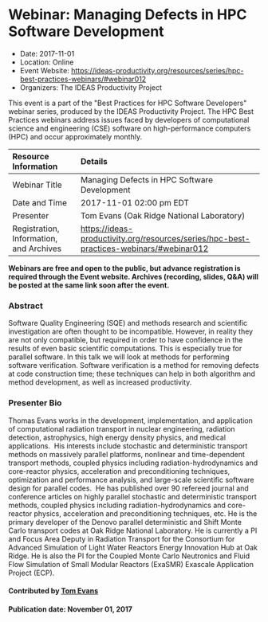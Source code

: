 













			   

<!-- Note: this label does NOT include the trailing colon -->





# Webinar: Managing Defects in HPC Software Development

- Date: 2017-11-01
- Location: Online
- Event Website: https://ideas-productivity.org/resources/series/hpc-best-practices-webinars/#webinar012
- Organizers: The IDEAS Productivity Project
			   
This event is a part of the "Best Practices for HPC Software
Developers" webinar series, produced by the IDEAS Productivity
Project. The HPC Best Practices webinars address issues faced by
developers of computational science and engineering (CSE) software on
high-performance computers (HPC) and occur approximately monthly.

Resource Information | Details
:--- | :---			   
Webinar Title | Managing Defects in HPC Software Development
Date and Time | 2017-11-01 02:00 pm EDT
Presenter | Tom Evans (Oak Ridge National Laboratory)
Registration, Information, and Archives | 	<https://ideas-productivity.org/resources/series/hpc-best-practices-webinars/#webinar012>	   

**Webinars are free and open to the public, but advance registration is required through the Event website. Archives (recording, slides, Q&A) will be posted at the same link soon after the event.**

### Abstract
<p>Software Quality Engineering (SQE) and methods research and scientific
investigation are often thought to be incompatible.  However, in
reality they are not only compatible, but required in order to have
confidence in the results of even basic scientific computations.  This
is especially true for parallel software.  In this talk we will look
at methods for performing software verification.  Software
verification is a method for removing defects at code construction
time; these techniques can help in both algorithm and method
development, as well as increased productivity.</p>



### Presenter Bio
<p>Thomas Evans works in the development,
implementation, and application of computational radiation transport
in nuclear engineering, radiation detection, astrophysics, high energy
density physics, and medical applications.  His interests include
stochastic and deterministic transport methods on massively parallel
platforms, nonlinear and time-dependent transport methods, coupled
physics including radiation-hydrodynamics and core-reactor physics,
acceleration and preconditioning techniques, optimization and
performance analysis, and large-scale scientific software design for
parallel codes.  He has published over 90 refereed journal and
conference articles on highly parallel stochastic and deterministic
transport methods, coupled physics including radiation-hydrodynamics
and core-reactor physics, acceleration and preconditioning techniques,
etc. He is the primary developer of the Denovo parallel deterministic
and Shift Monte Carlo transport codes at Oak Ridge National
Laboratory. He is currently a PI and Focus Area Deputy in Radiation
Transport for the Consortium for Advanced Simulation of Light Water
Reactors Energy Innovation Hub at Oak Ridge. He is also the PI for the
Coupled Monte Carlo Neutronics and Fluid Flow Simulation of Small
Modular Reactors (ExaSMR) Exascale Application Project (ECP).</p>

    

#### Contributed by [Tom Evans](https://github.com/tmdelellis "Tom Evans GitHub profile")

#### Publication date: November 01, 2017

<!---
Publish: yes
Categories: skills
Topics: online learning
Level: 2
Prerequisites: default
Aggregate: none
--->







